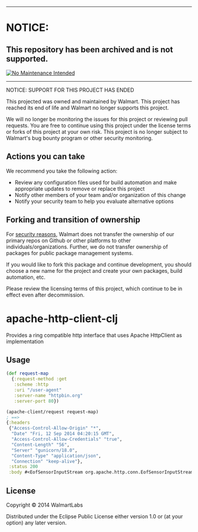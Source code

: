 ***
# NOTICE:

## This repository has been archived and is not supported.

[![No Maintenance Intended](http://unmaintained.tech/badge.svg)](http://unmaintained.tech/)
***
NOTICE: SUPPORT FOR THIS PROJECT HAS ENDED 

This projected was owned and maintained by Walmart. This project has reached its end of life and Walmart no longer supports this project.

We will no longer be monitoring the issues for this project or reviewing pull requests. You are free to continue using this project under the license terms or forks of this project at your own risk. This project is no longer subject to Walmart's bug bounty program or other security monitoring.


## Actions you can take

We recommend you take the following action:

  * Review any configuration files used for build automation and make appropriate updates to remove or replace this project
  * Notify other members of your team and/or organization of this change
  * Notify your security team to help you evaluate alternative options

## Forking and transition of ownership

For [security reasons](https://www.theregister.co.uk/2018/11/26/npm_repo_bitcoin_stealer/), Walmart does not transfer the ownership of our primary repos on Github or other platforms to other individuals/organizations. Further, we do not transfer ownership of packages for public package management systems.

If you would like to fork this package and continue development, you should choose a new name for the project and create your own packages, build automation, etc.

Please review the licensing terms of this project, which continue to be in effect even after decommission.

# apache-http-client-clj

Provides a ring compatible http interface that uses Apache HttpClient
as implementation

## Usage

```clojure
(def request-map
  {:request-method :get
   :scheme :http
   :uri "/user-agent"
   :server-name "httpbin.org"
   :server-port 80})

(apache-client/request request-map)
; ==>
{:headers
 {"Access-Control-Allow-Origin" "*",
  "Date" "Fri, 12 Sep 2014 04:20:15 GMT",
  "Access-Control-Allow-Credentials" "true",
  "Content-Length" "56",
  "Server" "gunicorn/18.0",
  "Content-Type" "application/json",
  "Connection" "keep-alive"},
 :status 200
 :body #<EofSensorInputStream org.apache.http.conn.EofSensorInputStream@3f14b553>}
```

## License

Copyright © 2014 WalmartLabs

Distributed under the Eclipse Public License either version 1.0 or (at
your option) any later version.
